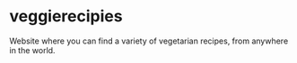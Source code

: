 # veggierecipies
Website where you can find a variety of vegetarian recipes, from anywhere in the world.
